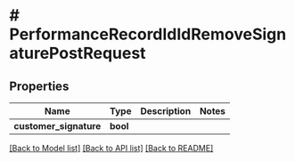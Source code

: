 # # PerformanceRecordIdIdRemoveSignaturePostRequest

## Properties

Name | Type | Description | Notes
------------ | ------------- | ------------- | -------------
**customer_signature** | **bool** |  |

[[Back to Model list]](../../README.md#models) [[Back to API list]](../../README.md#endpoints) [[Back to README]](../../README.md)
